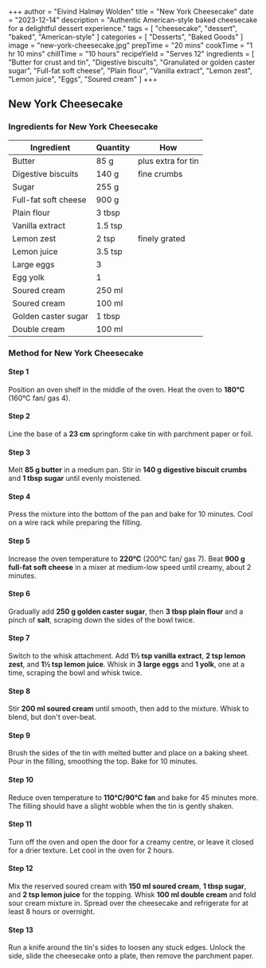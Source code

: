 +++
author = "Eivind Halmøy Wolden"
title = "New York Cheesecake"
date = "2023-12-14"
description = "Authentic American-style baked cheesecake for a delightful dessert experience."
tags = [
    "cheesecake",
    "dessert",
    "baked",
    "American-style"
]
categories = [
    "Desserts",
    "Baked Goods"
]
image = "new-york-cheesecake.jpg"
prepTime = "20 mins"
cookTime = "1 hr 10 mins"
chillTime = "10 hours"
recipeYield = "Serves 12"
ingredients = [
    "Butter for crust and tin",
    "Digestive biscuits",
    "Granulated or golden caster sugar",
    "Full-fat soft cheese",
    "Plain flour",
    "Vanilla extract",
    "Lemon zest",
    "Lemon juice",
    "Eggs",
    "Soured cream"
]
+++

## New York Cheesecake
### Ingredients for New York Cheesecake
Ingredient | Quantity | How
---|---|---
Butter | 85 g | plus extra for tin
Digestive biscuits | 140 g | fine crumbs
Sugar |  255 g | 
Full-fat soft cheese | 900 g | 
Plain flour | 3 tbsp | 
Vanilla extract | 1.5 tsp | 
Lemon zest | 2 tsp | finely grated
Lemon juice | 3.5 tsp | 
Large eggs | 3 | 
Egg yolk | 1 | 
Soured cream | 250 ml | 
Soured cream | 100 ml | 
Golden caster sugar | 1 tbsp | 
Double cream | 100 ml |

### Method for New York Cheesecake
#### Step 1
Position an oven shelf in the middle of the oven. Heat the oven to **180°C** (160°C fan/ gas 4).

#### Step 2
Line the base of a **23 cm** springform cake tin with parchment paper or foil.

#### Step 3
Melt **85 g butter** in a medium pan. Stir in **140 g digestive biscuit crumbs** and **1 tbsp sugar** until evenly moistened.

#### Step 4
Press the mixture into the bottom of the pan and bake for 10 minutes. Cool on a wire rack while preparing the filling.

#### Step 5
Increase the oven temperature to **220°C** (200°C fan/ gas 7). Beat **900 g full-fat soft cheese** in a mixer at medium-low speed until creamy, about 2 minutes.

#### Step 6
Gradually add **250 g golden caster sugar**, then **3 tbsp plain flour** and a pinch of **salt**, scraping down the sides of the bowl twice.

#### Step 7
Switch to the whisk attachment. Add **1½ tsp vanilla extract**, **2 tsp lemon zest**, and **1½ tsp lemon juice**. Whisk in **3 large eggs** and **1 yolk**, one at a time, scraping the bowl and whisk twice.

#### Step 8
Stir **200 ml soured cream** until smooth, then add to the mixture. Whisk to blend, but don't over-beat.

#### Step 9
Brush the sides of the tin with melted butter and place on a baking sheet. Pour in the filling, smoothing the top. Bake for 10 minutes.

#### Step 10
Reduce oven temperature to **110°C/90°C fan** and bake for 45 minutes more. The filling should have a slight wobble when the tin is gently shaken.

#### Step 11
Turn off the oven and open the door for a creamy centre, or leave it closed for a drier texture. Let cool in the oven for 2 hours.

#### Step 12
Mix the reserved soured cream with **150 ml soured cream**, **1 tbsp sugar**, and **2 tsp lemon juice** for the topping. Whisk **100 ml double cream** and fold sour cream mixture in. Spread over the cheesecake and refrigerate for at least 8 hours or overnight.

#### Step 13
Run a knife around the tin's sides to loosen any stuck edges. Unlock the side, slide the cheesecake onto a plate, then remove the parchment paper.

